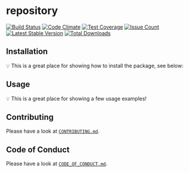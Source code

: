 # repository

[![Build Status](https://travis-ci.org/localheinz/repository.svg?branch=php-application)](https://travis-ci.org/localheinz/repository)
[![Code Climate](https://codeclimate.com/github/localheinz/repository/badges/gpa.svg)](https://codeclimate.com/github/localheinz/repository)
[![Test Coverage](https://codeclimate.com/github/localheinz/repository/badges/coverage.svg)](https://codeclimate.com/github/localheinz/repository/coverage)
[![Issue Count](https://codeclimate.com/github/localheinz/repository/badges/issue_count.svg)](https://codeclimate.com/github/localheinz/repository)
[![Latest Stable Version](https://poser.pugx.org/localheinz/repository/v/stable)](https://packagist.org/packages/localheinz/repository)
[![Total Downloads](https://poser.pugx.org/localheinz/repository/downloads)](https://packagist.org/packages/localheinz/repository)

## Installation

:bulb: This is a great place for showing how to install the package, see below:

## Usage

:bulb: This is a great place for showing a few usage examples!

## Contributing

Please have a look at [`CONTRIBUTING.md`](.github/CONTRIBUTING.md).

## Code of Conduct

Please have a look at [`CODE_OF_CONDUCT.md`](.github/CODE_OF_CONDUCT.md).
